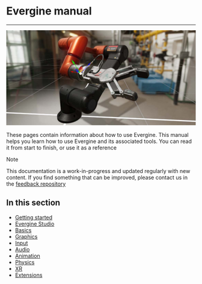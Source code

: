 # Evergine manual

---

![Manual](images/manual.jpg)

These pages contain information about how to use Evergine. This manual helps you learn how to use Evergine and its associated tools.
You can read it from start to finish, or use it as a reference

> [!Note]
> This documentation is a work-in-progress and updated regularly with new content. If you find something that can be improved, please contact us in the [feedback repository](https://github.com/evergineteam/Feedback)

## In this section

- [Getting started](get_started/index.md)
- [Evergine Studio](evergine_studio/index.md)
- [Basics](basics/index.md)
- [Graphics](graphics/index.md)
- [Input](input/index.md)
- [Audio](audio/index.md)
- [Animation](animation/index.md)
- [Physics](physics/index.md)
- [XR](xr/index.md)
- [Extensions](extensions/index.md)
